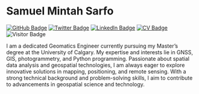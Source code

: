 # Samuel Mintah Sarfo
[![GitHub Badge](https://img.shields.io/github/followers/Samuel-Mintah-Sarfo?style=social)](https://github.com/Samuel-Mintah-Sarfo?tab=followers)
[![Twitter Badge](https://img.shields.io/twitter/follow/legendary_SMS?style=social)](https://twitter.com/legendary_SMS)
[![LinkedIn Badge](https://img.shields.io/badge/My-LinkedIn-blue)](https://www.linkedin.com/in/samuel-mintah-sarfo-3914b519a/)
[![CV Badge](https://img.shields.io/badge/My-CV-critical)](https://docs.google.com/document/d/1a2IFXzO0qwjXphIqYmTuvEHy9YkjuSjEF6S1cgfIM7E/edit?usp=sharing)
![Visitor Badge](https://visitor-badge.laobi.icu/badge?page_id=legendary-sms.legendary-sms)

I am a dedicated Geomatics Engineer currently pursuing my Master’s degree at the University of Calgary. My expertise and interests lie in GNSS, GIS, photogrammetry, and Python programming. Passionate about spatial data analysis and geospatial technologies, I am always eager to explore innovative solutions in mapping, positioning, and remote sensing. With a strong technical background and problem-solving skills, I aim to contribute to advancements in geospatial science and technology.
